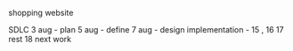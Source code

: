 shopping website

SDLC
3 aug - plan
5 aug - define
7 aug - design
implementation - 15 , 16
17 rest
18 next work 
